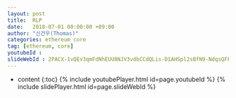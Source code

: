 ```yaml
---
layout: post
title:  RLP
date:   2018-07-01 00:00:00 +09:00
author: "신건우(Thomas)"
categories: ethereum core
tag: [ethereum, core]
youtubeId :
slideWebId : 2PACX-1vQEv3qmFdNhEUU8NJV3vdbCCdQLis-D1AHSpl2sBfN9-NdqsQFFQiv0Z-W2u2_5UD_t1JJ2arC3ERh1
---
```

* content
{:toc}
{% include youtubePlayer.html id=page.youtubeId %}
{% include slidePlayer.html id=page.slideWebId %}
